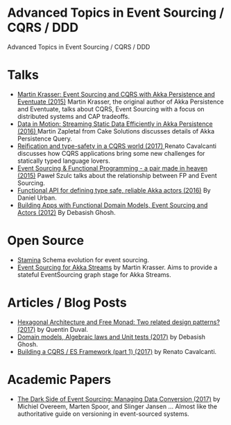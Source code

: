 # Advanced Topics in Event Sourcing / CQRS / DDD
Advanced Topics in Event Sourcing / CQRS / DDD

# Talks

* [Martin Krasser: Event Sourcing and CQRS with Akka Persistence and Eventuate (2015)](https://www.youtube.com/watch?v=vFVry457XLk)
Martin Krasser, the original author of Akka Persistence and Eventuate, talks about CQRS, Event Sourcing with a focus on distributed systems and CAP tradeoffs.
* [Data in Motion: Streaming Static Data Efficiently in Akka Persistence (2016) ](https://www.youtube.com/watch?v=K4FY0XKediU)
Martin Zapletal from Cake Solutions discusses details of Akka Persistence Query.
* [Reification and type-safety in a CQRS world (2017) ](https://www.youtube.com/watch?v=qwYs0J7xp78) Renato Cavalcanti discusses how CQRS applications bring some new challenges for statically typed language lovers.
* [Event Sourcing & Functional Programming - a pair made in heaven (2015)](https://www.youtube.com/watch?v=1rFY2SfdDoE) Paweł Szulc talks about the relationship between FP and Event Sourcing.
* [Functional API for defining type safe, reliable Akka actors (2016)](https://www.youtube.com/watch?v=GsPAHzk8-mE) By Daniel Urban.
* [Building Apps with Functional Domain Models, Event Sourcing and Actors (2012)](https://www.youtube.com/watch?v=95KztoeGHl0) By Debasish Ghosh.

# Open Source
* [Stamina](https://github.com/scalapenos/stamina) Schema evolution for event sourcing.
* [Event Sourcing for Akka Streams](https://github.com/krasserm/akka-stream-eventsourcing) by Martin Krasser. Aims to provide a stateful EventSourcing graph stage for Akka Streams.

# Articles / Blog Posts
* [Hexagonal Architecture and Free Monad: Two related design patterns? (2017)](https://deque.blog/2017/07/06/hexagonal-architecture-a-less-declarative-free-monad/) by Quentin Duval.
* [Domain models, Algebraic laws and Unit tests (2017)](http://debasishg.blogspot.ca/2017/06/domain-models-algebraic-laws-and-unit.html) by Debasish Ghosh.
* [Building a CQRS / ES Framework (part 1) (2017)](http://www.strongtyped.io/blog/2017/05/07/building-cqrs-es-framework-part1/) by Renato Cavalcanti.

# Academic Papers
* [The Dark Side of Event Sourcing: Managing Data Conversion (2017)](http://files.movereem.nl/2017saner-eventsourcing.pdf) by Michiel Overeem, Marten Spoor, and Slinger Jansen ... Almost like the authoritative guide on versioning in event-sourced systems.
